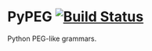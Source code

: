 # PyPEG [![Build Status](https://travis-ci.org/ruza-net/PyPEG.svg?branch=master)](https://travis-ci.org/ruza-net/PyPEG)
Python PEG-like grammars.
